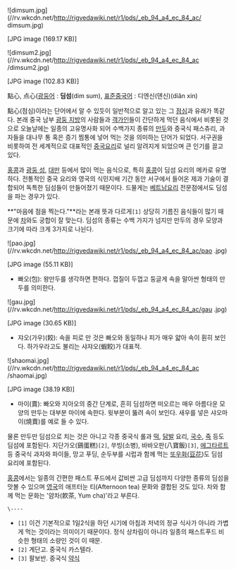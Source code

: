 ![dimsum.jpg](//rv.wkcdn.net/http://rigvedawiki.net/r1/pds/_eb_94_a4_ec_84_ac/
dimsum.jpg)

[JPG image (169.17 KB)]

  

![dimsum2.jpg](//rv.wkcdn.net/http://rigvedawiki.net/r1/pds/_eb_94_a4_ec_84_ac
/dimsum2.jpg)

[JPG image (102.83 KB)]

點心, 点心([광둥어](%EA%B4%91%EB%91%A5%EC%96%B4.md) : **딤섬**(dim sum),
[표준중국어](%ED%91%9C%EC%A4%80%EC%A4%91%EA%B5%AD%EC%96%B4.md) : 디엔신(뎬신)(diǎn
xin)

點心(점심)이라는 단어에서 알 수 있듯이 일반적으로 알고 있는 그 [점심](%EC%A0%90%EC%8B%AC.md)과 유래가 똑같다.
본래 중국 남부 [광둥 지방](%EA%B4%91%EB%91%A5%20%EC%84%B1.md)의 사람들과
[객가인](%EA%B0%9D%EA%B0%80%EC%9D%B8.md)들이 간단하게 먹던 음식에서 비롯된 것으로 오늘날에는 일종의
고유명사화 되어 수백가지 종류의 [만두](%EB%A7%8C%EB%91%90.md)와 중국식 패스츄리, 과자들을 대나무 통 혹은 증기
찜통에 넣어 먹는 것을 의미하는 단어가 되었다. 서구권을 비롯하여 전 세계적으로 대표적인 [중국요리](%EC%A4%91%EA%B5%AD%20%EC%9A%94%EB%A6%AC.md)로 널리 알려지게 되었으며 큰 인기를 끌고 있다.

[홍콩](%ED%99%8D%EC%BD%A9.md)과 [광둥 성](%EA%B4%91%EB%91%A5%20%EC%84%B1.md),
[대만](%EB%8C%80%EB%A7%8C.md) 등에서 많이 먹는 음식으로, 특히
[홍콩](%ED%99%8D%EC%BD%A9.md)이 딤섬 요리의 메카로 유명하다. 전통적인 중국 요리와 영국의 식민지배 기간 동안
서구에서 들어온 제과 기술이 결합되어 독특한 딤섬들이 만들어졌기 때문이다. 드물게는 [베트남요리](%EB%B2%A0%ED%8A%B8%EB%82%A8%20%EC%9A%94%EB%A6%AC.md) 전문점에서도 딤섬을 파는 경우가
있다.

**"마음에 점을 찍는다."**라는 본래 뜻과 다르게`[1]` 상당히 기름진 음식들이 많기 때문에 [차](%EC%B0%A8.md)와도 궁합이 잘 맞는다. 딤섬의 종류는 수백 가지가 넘지만 만두의 경우 모양과 크기에 따라 크게 3가지로 나뉜다.

![pao.jpg](//rv.wkcdn.net/http://rigvedawiki.net/r1/pds/_eb_94_a4_ec_84_ac/pao
.jpg)

[JPG image (55.11 KB)]

  * 빠오(包): 왕만두를 생각하면 편하다. 껍질이 두껍고 둥글게 속을 말아싼 형태의 만두를 의미한다.  

![gau.jpg](//rv.wkcdn.net/http://rigvedawiki.net/r1/pds/_eb_94_a4_ec_84_ac/gau
.jpg)

[JPG image (30.65 KB)]

  * 쟈오(가우)(餃): 속을 피로 만 것은 빠오와 동일하나 피가 매우 얇아 속이 훤히 보인다. 하가우라고도 불리는 샤쟈오(蝦餃)가 대표적.  

![shaomai.jpg](//rv.wkcdn.net/http://rigvedawiki.net/r1/pds/_eb_94_a4_ec_84_ac
/shaomai.jpg)

[JPG image (38.19 KB)]

  * 마이(賣): 빠오와 지아오의 중간 단계로, 흔히 딤섬하면 떠오르는 매우 아름다운 모양의 만두는 대부분 마이에 속한다. 윗부분이 뚫려 속이 보인다. 새우를 넣은 샤오마이(燒賣)를 예로 들 수 있다.  

물론 만두만 딤섬으로 치는 것은 아니고 각종 중국식 롤과 [떡](%EB%96%A1.md),
[닭발](%EB%8B%AD%EB%B0%9C.md) 요리, [국수](%EA%B5%AD%EC%88%98.md),
[죽](%EC%A3%BD.md) 등도 딤섬에 포함된다. 지단가오(鷄蛋糕)`[2]`, 쑤빙(소병), 바바오판(八寶飯)`[3]`,
[에그타르트](%EC%97%90%EA%B7%B8%ED%83%80%EB%A5%B4%ED%8A%B8.md) 등 중국식 과자와 파이들, 망고
푸딩, 순두부를 시럽과 함께 먹는 [또우화(豆花](http://zh.wikipedia.org/wiki/%E8%B1%86%E8%8A%B1))도
딤섬 요리에 포함된다.

[홍콩](%ED%99%8D%EC%BD%A9.md)에서는 일종의 간편한 패스트 푸드에서 값비싼 고급 딤섬까지 다양한 종류의 딤섬을 맛볼
수 있으며 [영국](%EC%98%81%EA%B5%AD.md)의 애프터눈 티(Afternoon tea) 문화와 결합된 것도 있다. 차와
함께 먹는 문화는 '얌차(飮茶, Yum cha)'라고 부른다.

`\----`

  * `[1]` 이건 기본적으로 1일2식을 하던 시기에 아침과 저녁의 정규 식사가 아니라 가볍게 먹는 것이라는 의미이기 때문이다. 정식 상차림이 아니라 일종의 패스트푸드 비슷한 형태의 소량인 것이 이 때문.
  * `[2]` 계단고. 중국식 카스텔라.
  * `[3]` 팔보반. 중국식 [약식](%EC%95%BD%EC%8B%9D#s-2.md)

